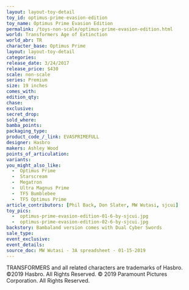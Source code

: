 ```yaml
---
layout: layout-toy-detail 
toy_id: optimus-prime-evasion-edition
toy_name: Optimus Prime Evasion Edition
permalink: /toys-non-scale/optimus-prime-evasion-edition.html
world: Transformers Age of Extinction
world_abr: TR
character_base: Optimus Prime
layout: layout-toy-detail
categories: 
release_date: 3/24/2017
release_price: $430 
scale: non-scale
series: Premium
size: 19 inches
comes_with: 
edition_qty: 
chase: 
exclusive: 
secret_drop: 
sold_where: 
bamba_points: 
packaging_type: 
product_code_/_link: EVASPRIMEFULL
designer: Hasbro
makers: Ashley Wood
points_of_articulation: 
variants: 
you_might_also_like: 
  -  Optimus Prime
  -  Starscream
  -  Megatron
  -  Ultra Magnus Prime
  -  TF5 Bumblebee
  -  TF5 Optimus Prime
article_contributors: [Phil Back, Don Slater, MW Wutasi, sjcui]
toy_pics: 
  -  optimus-prime-evasion-edition-01-6-by-sjcui.jpg
  -  optimus-prime-evasion-edition-02-6-by-sjcui.jpg
backstory: Bambaland version comes with Dual Cyber Swords
sale_type: 
event_exclusive: 
event_details: 
source_doc: MW Wutasi - 3A spreadsheet - 01-15-2019
---
```

TRANSFORMERS and all related characters are trademarks of Hasbro. ©2019 Hasbro. All Rights Reserved. © 2019 Paramount Pictures Corporation. All Rights Reserved.